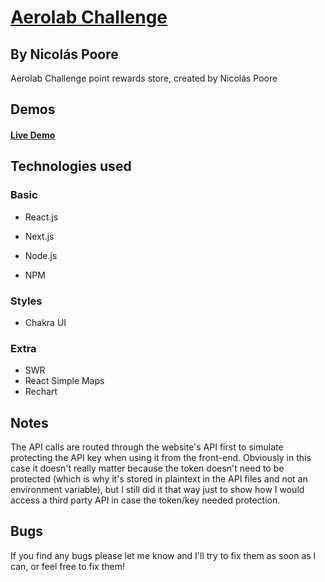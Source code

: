 # [Aerolab Challenge](https://aerolab-challenge-nicopoore.vercel.app/)

## By Nicolás Poore

Aerolab Challenge point rewards store, created by Nicolás Poore

## Demos

#### [Live Demo](https://aerolab-challenge-nicopoore.vercel.app/)

## Technologies used

### Basic

- React.js

- Next.js

- Node.js

- NPM

### Styles

- Chakra UI

### Extra

- SWR
- React Simple Maps
- Rechart

## Notes

The API calls are routed through the website's API first to simulate protecting the API key when using it from the front-end. Obviously in this case it doesn't really matter because the token doesn't need to be protected (which is why it's stored in plaintext in the API files and not an environment variable), but I still did it that way just to show how I would access a third party API in case the token/key needed protection.

## Bugs

If you find any bugs please let me know and I'll try to fix them as soon as I can, or feel free to fix them!
